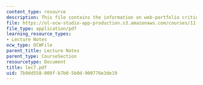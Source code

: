 ```yaml
---
content_type: resource
description: This file contains the information on web-portfolio critique.
file: https://ol-ocw-studio-app-production.s3.amazonaws.com/courses/11-204-planning-communications-and-digital-media-fall-2004/7b9dd558009fb7b05b0d900776e3de19_lec7.pdf
file_type: application/pdf
learning_resource_types:
- Lecture Notes
ocw_type: OCWFile
parent_title: Lecture Notes
parent_type: CourseSection
resourcetype: Document
title: lec7.pdf
uid: 7b9dd558-009f-b7b0-5b0d-900776e3de19
---
```

